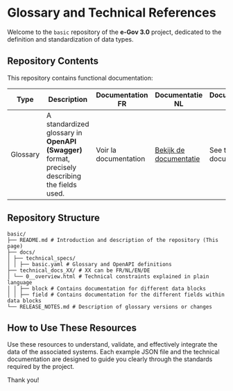 # Glossary and Technical References

Welcome to the `basic` repository of the **e-Gov 3.0** project, dedicated to the definition and standardization of data
types.

## Repository Contents

This repository contains functional documentation:

| Type     | Description                                                                                    | Documentation FR      | Documentatie NL                                                          | Documentation EN         |
|----------|------------------------------------------------------------------------------------------------|-----------------------|--------------------------------------------------------------------------|--------------------------|
| Glossary | A standardized glossary in **OpenAPI (Swagger)** format, precisely describing the fields used. | Voir la documentation | [Bekijk de documentatie](src/content/technical_docs_nl/0__overview.html) | See the EN documentation |

## Repository Structure

```
basic/
├── README.md # Introduction and description of the repository (This page)
├── docs/
│ ├── technical_specs/
│ │ ├── basic.yaml # Glossary and OpenAPI definitions
├── technical_docs_XX/ # XX can be FR/NL/EN/DE
│ └── 0__overview.html # Technical constraints explained in plain language
│ │ ├── block # Contains documentation for different data blocks
│ │ ├── field # Contains documentation for the different fields within data blocks
└── RELEASE_NOTES.md # Description of glossary versions or changes
```

## How to Use These Resources

Use these resources to understand, validate, and effectively integrate the data of the associated systems.
Each example JSON file and the technical documentation are designed to guide you clearly through the standards required
by the project.

Thank you!
